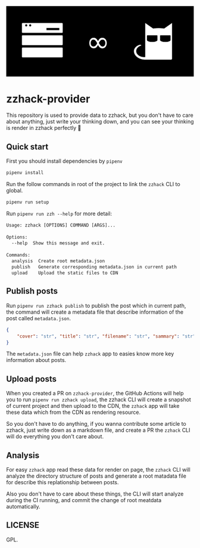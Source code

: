 <img src="https://raw.githubusercontent.com/zzhack-stack/zzhack-provider/main/docs/Artboard.svg" />

# zzhack-provider
This repository is used to provide data to zzhack, but you don't have to care about anything, just write your thinking down, and you can see your thinking is render in zzhack perfectly 🎉

## Quick start
First you should install dependencies by `pipenv`

```bash
pipenv install
```

Run the follow commands in root of the project to link the `zzhack` CLI to global.
```bash
pipenv run setup
```

Run `pipenv run zzh --help` for more detail:
```shell
Usage: zzhack [OPTIONS] COMMAND [ARGS]...

Options:
  --help  Show this message and exit.

Commands:
  analysis  Create root metadata.json
  publish   Generate corresponding metadata.json in current path
  upload    Upload the static files to CDN
```

## Publish posts
Run `pipenv run zzhack publish` to publish the post which in current path, the command will create a metadata file that describe information of the post called `metadata.json`.
```json
{
    "cover": "str", "title": "str", "filename": "str", "sammary": "str"
}
```

The `metadata.json` file can help `zzhack` app to easies know more key information about posts.

## Upload posts
When you created a PR on `zzhack-provider`, the GitHub Actions will help you to run `pipenv run zzhack upload`, the zzhack CLI will create a snapshot of current project and then upload to the CDN, the `zzhack` app will take these data which from the CDN as rendering resource.

So you don't have to do anything, if you wanna contribute some article to zzhack, just write down as a markdown file, and create a PR the `zzhack` CLI will do everything you don't care about. 

## Analysis
For easy `zzhack` app read these data for render on page, the `zzhack` CLI will analyze the directory structure of posts and generate a root matadata file for describe this replationship between posts.

Also you don't have to care about these things, the CLI will start analyze during the CI running, and commit the change of root meatdata automatically.

## LICENSE
GPL.
